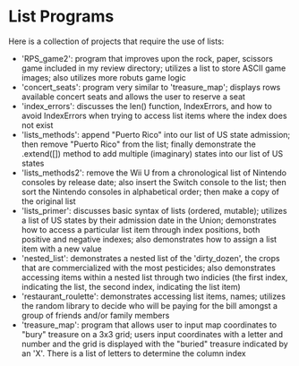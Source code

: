 # List Programs

Here is a collection of projects that require the use of lists:

- 'RPS_game2': program that improves upon the rock, paper, scissors game included in my review directory; utilizes a list to store ASCII game images; also utilizes more robuts game logic
- 'concert_seats': program very similar to 'treasure_map'; displays rows available concert seats and allows the user to reserve a seat
- 'index_errors': discusses the len() function, IndexErrors, and how to avoid IndexErrors when trying to access list items where the index does not exist
- 'lists_methods': append "Puerto Rico" into our list of US state admission; then remove "Puerto Rico" from the list; finally demonstrate the .extend([]) method to add multiple (imaginary) states into our list of US states
- 'lists_methods2': remove the Wii U from a chronological list of Nintendo consoles by release date; also insert the Switch console to the list; then sort the Nintendo consoles in alphabetical order; then make a copy of the original list
- 'lists_primer': discusses basic syntax of lists (ordered, mutable); utilizes a list of US states by their admission date in the Union; demonstrates how to access a particular list item through index positions, both positive and negative indexes; also demonstrates how to assign a list item with a new value
- 'nested_list': demonstrates a nested list of the 'dirty_dozen', the crops that are commercialized with the most pesticides; also demonstrates accessing items within a nested list through two indicies (the first index, indicating the list, the second index, indicating the list item)
- 'restaurant_roulette': demonstrates accessing list items, names; utilizes the random library to decide who will be paying for the bill amongst a group of friends and/or family members
- 'treasure_map': program that allows user to input map coordinates to "bury" treasure on a 3x3 grid; users input coordinates with a letter and number and the grid is displayed with the  "buried" treasure indicated by an 'X'. There is a list of letters to determine the column index
